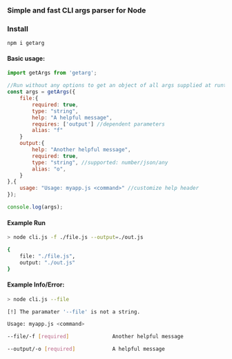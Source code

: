 ### Simple and fast CLI args parser for Node

### Install
`npm i getarg`

#### Basic usage:
```javascript
import getArgs from 'getarg';

//Run without any options to get an object of all args supplied at runtime
const args = getArgs({
    file:{
        required: true,
        type: "string",
        help: "A helpful message",
        requires: ['output'] //dependent parameters
        alias: "f"
    }
    output:{
        help: "Another helpful message",
        required: true,
        type: "string", //supported: number/json/any
        alias: "o",
    }
},{
    usage: "Usage: myapp.js <command>" //customize help header
});

console.log(args);
```

#### Example Run
```bash
> node cli.js -f ./file.js --output=./out.js

{
    file: "./file.js",
    output: "./out.js"
}

```

#### Example Info/Error:
```bash
> node cli.js --file

[!] The paramater '--file' is not a string.

Usage: myapp.js <command>

--file/-f [required]              Another helpful message   

--output/-o [required]            A helpful message

```

